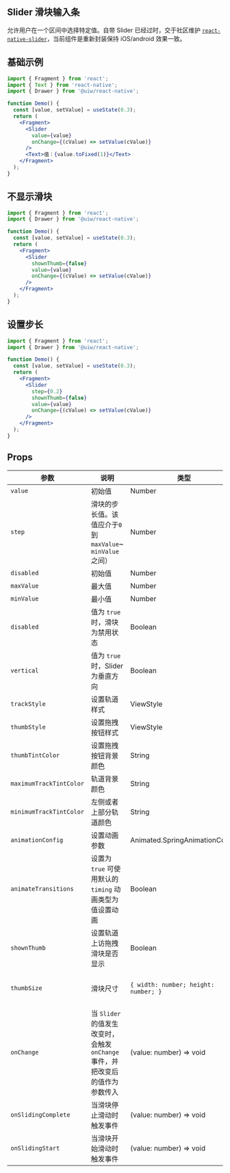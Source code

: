Slider 滑块输入条
---

允许用户在一个区间中选择特定值。自带 Slider 已经过时，交于社区维护 [`react-native-slider`](https://github.com/react-native-community/react-native-slider)，当前组件是重新封装保持 iOS/android 效果一致。

## 基础示例

```jsx
import { Fragment } from 'react';
import { Text } from 'react-native';
import { Drawer } from '@uiw/react-native';

function Demo() {
  const [value, setValue] = useState(0.3);
  return (
    <Fragment>
      <Slider
        value={value}
        onChange={(cValue) => setValue(cValue)}
      />
      <Text>值：{value.toFixed(1)}</Text>
    </Fragment>
  );
}
```

## 不显示滑块

```jsx
import { Fragment } from 'react';
import { Drawer } from '@uiw/react-native';

function Demo() {
  const [value, setValue] = useState(0.3);
  return (
    <Fragment>
      <Slider
        shownThumb={false}
        value={value}
        onChange={(cValue) => setValue(cValue)}
      />
    </Fragment>
  );
}
```

## 设置步长

```jsx
import { Fragment } from 'react';
import { Drawer } from '@uiw/react-native';

function Demo() {
  const [value, setValue] = useState(0.3);
  return (
    <Fragment>
      <Slider
        step={0.2}
        shownThumb={false}
        value={value}
        onChange={(cValue) => setValue(cValue)}
      />
    </Fragment>
  );
}
```

## Props

| 参数 | 说明 | 类型 | 默认值 |
|------|------|-----|------|
| `value` | 初始值 | Number | - |
| `step` | 滑块的步长值。该值应介于`0`到 `maxValue`~ `minValue`之间） | Number | - |
| `disabled` | 初始值 | Number | - |
| `maxValue` | 最大值 | Number | `1` |
| `minValue` | 最小值 | Number | `0` |
| `disabled` | 值为 `true` 时，滑块为禁用状态 | Boolean | - |
| `vertical` | 值为 `true` 时，Slider 为垂直方向 | Boolean | - |
| `trackStyle` | 设置轨道样式 | ViewStyle | - |
| `thumbStyle` | 设置拖拽按钮样式 | ViewStyle | - |
| `thumbTintColor` | 设置拖拽按钮背景颜色 | String | - |
| `maximumTrackTintColor` | 轨道背景颜色 | String | - |
| `minimumTrackTintColor` | 左侧或者上部分轨道颜色 | String | - |
| `animationConfig` | 设置动画参数 | Animated.SpringAnimationConfig | - |
| `animateTransitions` | 设置为 `true` 可使用默认的 `timing` 动画类型为值设置动画 | Boolean | - |
| `shownThumb` | 设置轨道上访拖拽滑块是否显示| Boolean | - |
| `thumbSize` | 滑块尺寸 | `{ width: number; height: number; }` | `{ width: 20, height: 20 }` |
| `onChange` | 当 `Slider` 的值发生改变时，会触发 `onChange` 事件，并把改变后的值作为参数传入 | (value: number) => void | - |
| `onSlidingComplete` | 当滑块停止滑动时触发事件 | (value: number) => void | - |
| `onSlidingStart` | 当滑块开始滑动时触发事件 | (value: number) => void | - |
